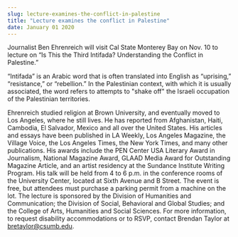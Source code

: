 ```yaml
---
slug: lecture-examines-the-conflict-in-palestine
title: "Lecture examines the conflict in Palestine"
date: January 01 2020
---
```


 
<p>
  Journalist Ben Ehrenreich will visit Cal State Monterey Bay on Nov. 10 to
  lecture on “Is This the Third Intifada? Understanding the Conflict in
  Palestine.”
</p>
<p>
  “Intifada” is an Arabic word that is often translated into English as
  “uprising,” “resistance,” or “rebellion.” In the Palestinian context, with
  which it is usually associated, the word refers to attempts to "shake off" the
  Israeli occupation of the Palestinian territories.
</p>
<p>
  Ehrenreich studied religion at Brown University, and eventually moved to Los
  Angeles, where he still lives. He has reported from Afghanistan, Haiti,
  Cambodia, El Salvador, Mexico and all over the United States. His articles and
  essays have been published in LA Weekly, Los Angeles Magazine, the Village
  Voice, the Los Angeles Times, the New York Times, and many other publications.
  His awards include the PEN Center USA Literary Award in Journalism, National
  Magazine Award, GLAAD Media Award for Outstanding Magazine Article, and an
  artist residency at the Sundance Institute Writing Program. His talk will be
  held from 4 to 6 p.m. in the conference rooms of the University Center,
  located at Sixth Avenue and B Street. The event is free, but attendees must
  purchase a parking permit from a machine on the lot. The lecture is sponsored
  by the Division of Humanities and Communication; the Division of Social,
  Behavioral and Global Studies; and the College of Arts, Humanities and Social
  Sciences. For more information, to request disability accommodations or to
  RSVP, contact Brendan Taylor at
  <a
    href="&#x6d;&#97;&#x69;&#x6c;&#116;&#x6f;&#x3a;&#98;&#x72;&#x65;&#116;&#x61;&#x79;&#108;&#x6f;&#x72;&#64;&#x63;&#115;&#117;&#x6d;&#98;&#46;&#x65;&#100;&#117;"
    >bretaylor@csumb.edu</a
  >.
</p>
 
